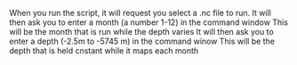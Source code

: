 When you run the script, it will request you select a .nc file to run. 
It will then ask you to enter a month (a number 1-12) in the command window
  This will be the month that is run while the depth varies
It will then ask you to enter a depth (-2.5m to -5745 m) in the command winow
  This will be the depth that is held cnstant while it maps each month
